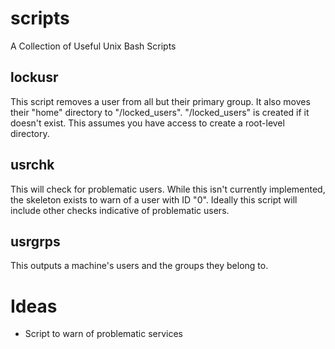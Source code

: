 # scripts
A Collection of Useful Unix Bash Scripts

## lockusr
This script removes a user from all but their primary group. It also moves their "home" directory to "/locked_users". "/locked_users" is created if it doesn't exist. This assumes you have access to create a root-level directory.

## usrchk
This will check for problematic users. While this isn't currently implemented, the skeleton exists to warn of a user with ID "0". Ideally this script will include other checks indicative of problematic users.

## usrgrps
This outputs a machine's users and the groups they belong to.

# Ideas
- Script to warn of problematic services
